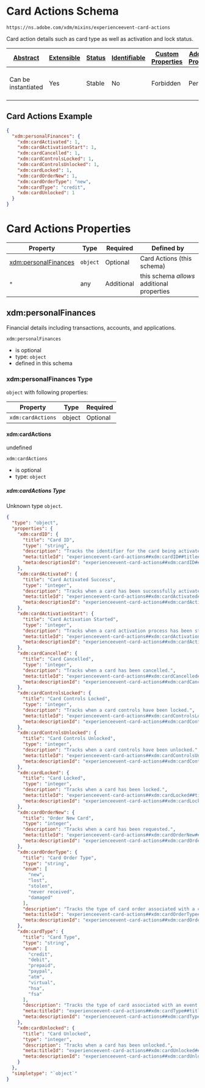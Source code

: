 
# Card Actions Schema

```
https://ns.adobe.com/xdm/mixins/experienceevent-card-actions
```

Card action details such as card type as well as activation and lock status.

| [Abstract](../../../abstract.md) | [Extensible](../../../extensions.md) | [Status](../../../status.md) | [Identifiable](../../../id.md) | [Custom Properties](../../../extensions.md) | [Additional Properties](../../../extensions.md) | Defined In |
|----------------------------------|--------------------------------------|------------------------------|--------------------------------|---------------------------------------------|-------------------------------------------------|------------|
| Can be instantiated | Yes | Stable | No | Forbidden | Permitted | [fieldgroups/experience-event/experienceevent-card-actions.schema.json](fieldgroups/experience-event/experienceevent-card-actions.schema.json) |

## Card Actions Example
```json
{
  "xdm:personalFinances": {
    "xdm:cardActivated": 1,
    "xdm:cardActivationStart": 1,
    "xdm:cardCancelled": 1,
    "xdm:cardControlsLocked": 1,
    "xdm:cardControlsUnlocked": 1,
    "xdm:cardLocked": 1,
    "xdm:cardOrderNew": 1,
    "xdm:cardOrderType": "new",
    "xdm:cardType": "credit",
    "xdm:cardUnlocked": 1
  }
}
```

# Card Actions Properties

| Property | Type | Required | Defined by |
|----------|------|----------|------------|
| [xdm:personalFinances](#xdmpersonalfinances) | `object` | Optional | Card Actions (this schema) |
| `*` | any | Additional | this schema *allows* additional properties |

## xdm:personalFinances

Financial details including transactions, accounts, and applications.

`xdm:personalFinances`
* is optional
* type: `object`
* defined in this schema

### xdm:personalFinances Type


`object` with following properties:


| Property | Type | Required |
|----------|------|----------|
| `xdm:cardActions`| object | Optional |



#### xdm:cardActions

undefined

`xdm:cardActions`
* is optional
* type: `object`

##### xdm:cardActions Type

Unknown type `object`.

```json
{
  "type": "object",
  "properties": {
    "xdm:cardID": {
      "title": "Card ID",
      "type": "string",
      "description": "Tracks the identifier for the card being activated.  This might be different from the card number.",
      "meta:titleId": "experienceevent-card-actions##xdm:cardID##title##59851",
      "meta:descriptionId": "experienceevent-card-actions##xdm:cardID##description##33251"
    },
    "xdm:cardActivated": {
      "title": "Card Activated Success",
      "type": "integer",
      "description": "Tracks when a card has been successfully activated.",
      "meta:titleId": "experienceevent-card-actions##xdm:cardActivated##title##921",
      "meta:descriptionId": "experienceevent-card-actions##xdm:cardActivated##description##9991"
    },
    "xdm:cardActivationStart": {
      "title": "Card Activation Started",
      "type": "integer",
      "description": "Tracks when a card activation process has been started.",
      "meta:titleId": "experienceevent-card-actions##xdm:cardActivationStart##title##59361",
      "meta:descriptionId": "experienceevent-card-actions##xdm:cardActivationStart##description##13581"
    },
    "xdm:cardCancelled": {
      "title": "Card Cancelled",
      "type": "integer",
      "description": "Tracks when a card has been cancelled.",
      "meta:titleId": "experienceevent-card-actions##xdm:cardCancelled##title##69481",
      "meta:descriptionId": "experienceevent-card-actions##xdm:cardCancelled##description##7891"
    },
    "xdm:cardControlsLocked": {
      "title": "Card Controls Locked",
      "type": "integer",
      "description": "Tracks when a card controls have been locked.",
      "meta:titleId": "experienceevent-card-actions##xdm:cardControlsLocked##title##23611",
      "meta:descriptionId": "experienceevent-card-actions##xdm:cardControlsLocked##description##97671"
    },
    "xdm:cardControlsUnlocked": {
      "title": "Card Controls Unlocked",
      "type": "integer",
      "description": "Tracks when a card controls have been unlocked.",
      "meta:titleId": "experienceevent-card-actions##xdm:cardControlsUnlocked##title##8831",
      "meta:descriptionId": "experienceevent-card-actions##xdm:cardControlsUnlocked##description##71841"
    },
    "xdm:cardLocked": {
      "title": "Card Locked",
      "type": "integer",
      "description": "Tracks when a card has been locked.",
      "meta:titleId": "experienceevent-card-actions##xdm:cardLocked##title##21381",
      "meta:descriptionId": "experienceevent-card-actions##xdm:cardLocked##description##67031"
    },
    "xdm:cardOrderNew": {
      "title": "Order New Card",
      "type": "integer",
      "description": "Tracks when a card has been requested.",
      "meta:titleId": "experienceevent-card-actions##xdm:cardOrderNew##title##91821",
      "meta:descriptionId": "experienceevent-card-actions##xdm:cardOrderNew##description##92171"
    },
    "xdm:cardOrderType": {
      "title": "Card Order Type",
      "type": "string",
      "enum": [
        "new",
        "lost",
        "stolen",
        "never received",
        "damaged"
      ],
      "description": "Tracks the type of card order associated with a card order event.",
      "meta:titleId": "experienceevent-card-actions##xdm:cardOrderType##title##45061",
      "meta:descriptionId": "experienceevent-card-actions##xdm:cardOrderType##description##37801"
    },
    "xdm:cardType": {
      "title": "Card Type",
      "type": "string",
      "enum": [
        "credit",
        "debit",
        "prepaid",
        "paypal",
        "atm",
        "virtual",
        "hsa",
        "fsa"
      ],
      "description": "Tracks the type of card associated with an event.",
      "meta:titleId": "experienceevent-card-actions##xdm:cardType##title##35641",
      "meta:descriptionId": "experienceevent-card-actions##xdm:cardType##description##82811"
    },
    "xdm:cardUnlocked": {
      "title": "Card Unlocked",
      "type": "integer",
      "description": "Tracks when a card has been unlocked.",
      "meta:titleId": "experienceevent-card-actions##xdm:cardUnlocked##title##35861",
      "meta:descriptionId": "experienceevent-card-actions##xdm:cardUnlocked##description##85861"
    }
  },
  "simpletype": "`object`"
}
```









